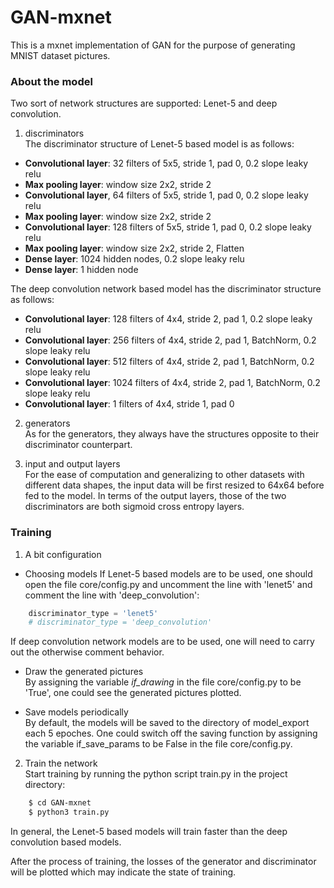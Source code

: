 # GAN-mxnet

This is a mxnet implementation of GAN for the purpose of generating MNIST dataset pictures.

### About the model
Two sort of network structures are supported: Lenet-5 and deep convolution.

1. discriminators  
The discriminator structure of Lenet-5 based model is as follows:

* **Convolutional layer**: 32 filters of 5x5, stride 1, pad 0, 0.2 slope leaky relu 
* **Max pooling layer**: window size 2x2, stride 2
* **Convolutional layer**, 64 filters of 5x5, stride 1, pad 0, 0.2 slope leaky relu
* **Max pooling layer**: window size 2x2, stride 2
* **Convolutional layer**: 128 filters of 5x5, stride 1, pad 0, 0.2 slope leaky relu
* **Max pooling layer**:  window size 2x2, stride 2, Flatten
* **Dense layer**: 1024 hidden nodes, 0.2 slope leaky relu
* **Dense layer**: 1 hidden node

The deep convolution network based model has the discriminator structure as follows:

* **Convolutional layer**: 128 filters of 4x4, stride 2, pad 1, 0.2 slope leaky relu
* **Convolutional layer**: 256 filters of 4x4, stride 2, pad 1, BatchNorm, 0.2 slope leaky relu
* **Convolutional layer**: 512 filters of 4x4, stride 2, pad 1, BatchNorm, 0.2 slope leaky relu
* **Convolutional layer**: 1024 filters of 4x4, stride 2, pad 1, BatchNorm, 0.2 slope leaky relu
* **Convolutional layer**: 1 filters of 4x4, stride 1, pad 0

2. generators  
As for the generators, they always have the structures opposite to their discriminator counterpart.  

3. input and output layers   
For the ease of computation and generalizing to other datasets with different data shapes, the input data will be first resized to 64x64 before fed to the model. In terms of the output layers, those of the two discriminators are both sigmoid cross entropy layers.


### Training
1. A bit configuration  
* Choosing models
If Lenet-5 based models are to be used, one should open the file core/config.py and uncomment the line with 'lenet5' and comment the line with 'deep_convolution':
```python
    discriminator_type = 'lenet5'
    # discriminator_type = 'deep_convolution'

```
If deep convolution network models are to be used, one will need to carry out the otherwise comment behavior.

* Draw the generated pictures  
By assigning the variable *if_drawing* in the file core/config.py to be 'True', one could see the generated pictures plotted.

* Save models periodically  
By default, the models will be saved to the directory of model_export each 5 epoches. One could switch off the saving function by assigning the variable if_save_params to be False in the file core/config.py.


2. Train the network  
Start training by running the python script train.py in the project directory:
```sh
    $ cd GAN-mxnet
    $ python3 train.py
```
In general, the Lenet-5 based models will train faster than the deep convolution based models. 

After the process of training, the losses of the generator and discriminator will be plotted which may indicate the state of training.


